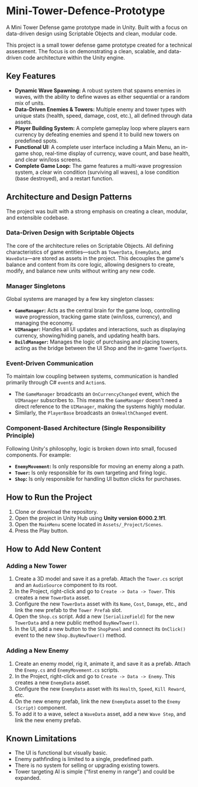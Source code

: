 # Mini-Tower-Defence-Prototype
A Mini Tower Defense game prototype made in Unity. Built with a focus on data-driven design using Scriptable Objects and clean, modular code.


This project is a small tower defense game prototype created for a technical assessment. The focus is on demonstrating a clean, scalable, and data-driven code architecture within the Unity engine.

## Key Features
* **Dynamic Wave Spawning:** A robust system that spawns enemies in waves, with the ability to define waves as either sequential or a random mix of units.
* **Data-Driven Enemies & Towers:** Multiple enemy and tower types with unique stats (health, speed, damage, cost, etc.), all defined through data assets.
* **Player Building System:** A complete gameplay loop where players earn currency by defeating enemies and spend it to build new towers on predefined spots.
* **Functional UI:** A complete user interface including a Main Menu, an in-game shop, real-time display of currency, wave count, and base health, and clear win/loss screens.
* **Complete Game Loop:** The game features a multi-wave progression system, a clear win condition (surviving all waves), a lose condition (base destroyed), and a restart function.

## Architecture and Design Patterns

The project was built with a strong emphasis on creating a clean, modular, and extensible codebase.

### Data-Driven Design with Scriptable Objects
The core of the architecture relies on Scriptable Objects. All defining characteristics of game entities—such as `TowerData`, `EnemyData`, and `WaveData`—are stored as assets in the project. This decouples the game's balance and content from its core logic, allowing designers to create, modify, and balance new units without writing any new code.

### Manager Singletons
Global systems are managed by a few key singleton classes:
* **`GameManager`:** Acts as the central brain for the game loop, controlling wave progression, tracking game state (win/loss, currency), and managing the economy.
* **`UIManager`:** Handles all UI updates and interactions, such as displaying currency, showing/hiding panels, and updating health bars.
* **`BuildManager`:** Manages the logic of purchasing and placing towers, acting as the bridge between the UI Shop and the in-game `TowerSpot`s.

### Event-Driven Communication
To maintain low coupling between systems, communication is handled primarily through C# `event`s and `Action`s.
* The `GameManager` broadcasts an `OnCurrencyChanged` event, which the `UIManager` subscribes to. This means the `GameManager` doesn't need a direct reference to the `UIManager`, making the systems highly modular.
* Similarly, the `PlayerBase` broadcasts an `OnHealthChanged` event.

### Component-Based Architecture (Single Responsibility Principle)
Following Unity's philosophy, logic is broken down into small, focused components. For example:
* **`EnemyMovement`:** Is only responsible for moving an enemy along a path.
* **`Tower`:** Is only responsible for its own targeting and firing logic.
* **`Shop`:** Is only responsible for handling UI button clicks for purchases.

## How to Run the Project
1. Clone or download the repository.
2. Open the project in Unity Hub using **Unity version 6000.2.1f1**.
3. Open the `MainMenu` scene located in `Assets/_Project/Scenes`.
4. Press the Play button.

## How to Add New Content

### Adding a New Tower
1. Create a 3D model and save it as a prefab. Attach the `Tower.cs` script and an `AudioSource` component to its root.
2. In the Project, right-click and go to `Create -> Data -> Tower`. This creates a new `TowerData` asset.
3. Configure the new `TowerData` asset with its `Name`, `Cost`, `Damage`, etc., and link the new prefab to the `Tower Prefab` slot.
4. Open the `Shop.cs` script. Add a new `[SerializeField]` for the new `TowerData` and a new public method `BuyNewTower()`.
5. In the UI, add a new button to the `ShopPanel` and connect its `OnClick()` event to the new `Shop.BuyNewTower()` method.

### Adding a New Enemy
1. Create an enemy model, rig it, animate it, and save it as a prefab. Attach the `Enemy.cs` and `EnemyMovement.cs` scripts.
2. In the Project, right-click and go to `Create -> Data -> Enemy`. This creates a new `EnemyData` asset.
3. Configure the new `EnemyData` asset with its `Health`, `Speed`, `Kill Reward`, etc.
4. On the new enemy prefab, link the new `EnemyData` asset to the `Enemy (Script)` component.
5. To add it to a wave, select a `WaveData` asset, add a new `Wave Step`, and link the new enemy prefab.


## Known Limitations
* The UI is functional but visually basic.
* Enemy pathfinding is limited to a single, predefined path.
* There is no system for selling or upgrading existing towers.
* Tower targeting AI is simple ("first enemy in range") and could be expanded.
